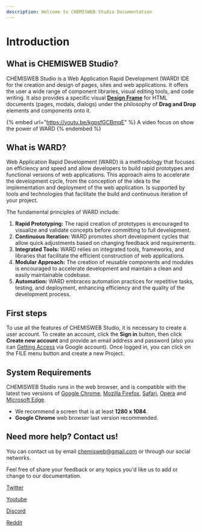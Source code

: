 ```yaml
---
description: Welcome to CHEMISWEB Studio Documentation
---
```


# Introduction

## What is CHEMISWEB Studio?

CHEMISWEB Studio is a Web Application Rapid Development (WARD) IDE for the creation and design of pages, sites and web applications. It offers the user a wide range of component libraries, visual editing tools, and code writing. It also provides a specific visual [**Design Frame**](workspace/panels/design-frame/) for HTML documents (pages, modals, dialogs) under the philosophy of **Drag and Drop** elements and components onto it.

{% embed url="https://youtu.be/kgpsfGCBmqE" %}
A video focus on show the power of WARD
{% endembed %}

## What is WARD?

Web Application Rapid Development (WARD) is a methodology that focuses on efficiency and speed and allow developers to build rapid prototypes and functional versions of web applications. This approach aims to accelerate the development cycle, from the conception of the idea to the implementation and deployment of the web application. Is supported by tools and technologies that facilitate the build and continuous iteration of your project.

The fundamental principles of WARD include:

1. **Rapid Prototyping:** The rapid creation of prototypes is encouraged to visualize and validate concepts before committing to full development.
2. **Continuous Iteration:** WARD promotes short development cycles that allow quick adjustments based on changing feedback and requirements.
3. **Integrated Tools:** WARD relies on integrated tools, frameworks, and libraries that facilitate the efficient construction of web applications.
4. **Modular Approach:** The creation of reusable components and modules is encouraged to accelerate development and maintain a clean and easily maintainable codebase.
5. **Automation:** WARD embraces automation practices for repetitive tasks, testing, and deployment, enhancing efficiency and the quality of the development process.

## First steps

To use all the features of CHEMISWEB Studio, it is necessary to create a user account. To create an account, click the **Sign in** button, then click **Create new account** and provide an email address and password (also you can [Getting Access](getting-started/getting-access.md) via Google account). Once logged in, you can click on the FILE menu button and create a new Project.

## System Requirements

CHEMISWEB Studio runs in the web browser, and is compatible with the latest two versions of [Google Chrome](https://www.google.com/intl/en-419/chrome/), [Mozilla Firefox](https://www.mozilla.org/en-US/firefox/new/), [Safari](https://support.apple.com/downloads/safari), [Opera](https://www.opera.com/en/download) and [Microsoft Edge](https://www.microsoft.com/en-us/edge/download).

* We recommend a screen that is at least **1280 x 1084**.
* **Google Chrome** web browser last version recommended.

## Need more help? Contact us!

You can contact us by email [chemisweb@gmail.com](mailto:chemisweb@gmail.com) or through our social networks.&#x20;

Feel free of share your feedback or any topics you'd like us to add or change to our documentation.

[Twitter](https://www.twitter.com/chemiswebstudio)

[Youtube](https://www.youtube.com/@chemiswebstudio)

[Discord](https://discord.gg/5YHcSRf89z)

[Reddit](https://www.reddit.com/r/chemiswebstudio)
